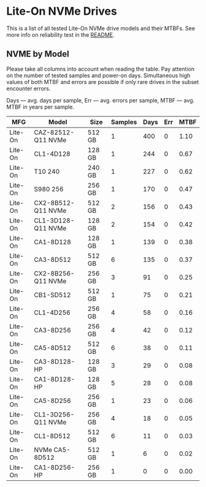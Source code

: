 Lite-On NVMe Drives
===================

This is a list of all tested Lite-On NVMe drive models and their MTBFs. See more
info on reliability test in the [README](https://github.com/linuxhw/SMART).

NVME by Model
------------

Please take all columns into account when reading the table. Pay attention on the
number of tested samples and power-on days. Simultaneous high values of both MTBF
and errors are possible if only rare drives in the subset encounter errors.

Days — avg. days per sample,
Err  — avg. errors per sample,
MTBF — avg. MTBF in years per sample.

| MFG       | Model              | Size   | Samples | Days  | Err   | MTBF   |
|-----------|--------------------|--------|---------|-------|-------|--------|
| Lite-On   | CAZ-82512-Q11 NVMe | 512 GB | 1       | 400   | 0     | 1.10   |
| Lite-On   | CL1-4D128          | 128 GB | 1       | 244   | 0     | 0.67   |
| Lite-On   | T10 240            | 240 GB | 1       | 227   | 0     | 0.62   |
| Lite-On   | S980 256           | 256 GB | 1       | 170   | 0     | 0.47   |
| Lite-On   | CX2-8B512-Q11 NVMe | 512 GB | 2       | 156   | 0     | 0.43   |
| Lite-On   | CL1-3D128-Q11 NVMe | 128 GB | 2       | 154   | 0     | 0.42   |
| Lite-On   | CA1-8D128          | 128 GB | 1       | 139   | 0     | 0.38   |
| Lite-On   | CA3-8D512          | 512 GB | 6       | 135   | 0     | 0.37   |
| Lite-On   | CX2-8B256-Q11 NVMe | 256 GB | 3       | 91    | 0     | 0.25   |
| Lite-On   | CB1-SD512          | 512 GB | 1       | 75    | 0     | 0.21   |
| Lite-On   | CL1-4D256          | 256 GB | 4       | 58    | 0     | 0.16   |
| Lite-On   | CA3-8D256          | 256 GB | 4       | 42    | 0     | 0.12   |
| Lite-On   | CA5-8D512          | 512 GB | 6       | 38    | 0     | 0.11   |
| Lite-On   | CA3-8D128-HP       | 128 GB | 3       | 29    | 0     | 0.08   |
| Lite-On   | CA1-8D128-HP       | 128 GB | 5       | 28    | 0     | 0.08   |
| Lite-On   | CA5-8D256          | 256 GB | 1       | 23    | 0     | 0.06   |
| Lite-On   | CL1-3D256-Q11 NVMe | 256 GB | 4       | 18    | 0     | 0.05   |
| Lite-On   | CL1-8D512          | 512 GB | 6       | 11    | 0     | 0.03   |
| Lite-On   | NVMe CA5-8D512     | 512 GB | 1       | 6     | 0     | 0.02   |
| Lite-On   | CA1-8D256-HP       | 256 GB | 1       | 0     | 0     | 0.00   |
